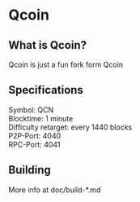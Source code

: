 # Qcoin

## What is Qcoin?

Qcoin is just a fun fork form Qcoin

## Specifications

Symbol: QCN  
Blocktime: 1 minute  
Difficulty retarget: every 1440 blocks  
P2P-Port: 4040  
RPC-Port: 4041

## Building

More info at doc/build-*.md
